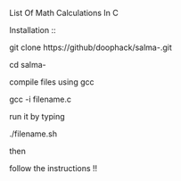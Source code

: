 
List Of Math Calculations In C

Installation ::

git clone https://github/doophack/salma-.git

cd salma- 

compile files using gcc

gcc -i filename.c

run it by typing 

./filename.sh 

then 

follow the instructions !!
